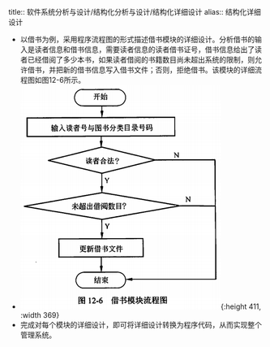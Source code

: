 title:: 软件系统分析与设计/结构化分析与设计/结构化详细设计
alias:: 结构化详细设计

- 以借书为例，采用程序流程图的形式描述借书模块的详细设计。分析借书的输入是读者信息和借书信息，需要读者信息的读者借书证号，借书信息给出了读者已经借阅了多少本书，如果读者借阅的书籍数目尚未超出系统的限制，则允许借书，并把新的借书信息写入借书文件；否则，拒绝借书。该模块的详细流程图如图12-6所示。
- ![image.png](../assets/image_1649627969522_0.png){:height 411, :width 369}
- 完成对每个模块的详细设计，即可将详细设计转换为程序代码，从而实现整个管理系统。